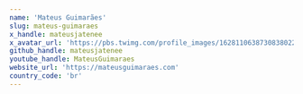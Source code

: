 ```yaml
---
name: 'Mateus Guimarães'
slug: mateus-guimaraes
x_handle: mateusjatenee
x_avatar_url: 'https://pbs.twimg.com/profile_images/1628110638730838022/hqSkAfqT_200x200.jpg'
github_handle: mateusjatenee
youtube_handle: MateusGuimaraes
website_url: 'https://mateusguimaraes.com'
country_code: 'br'
---
```

